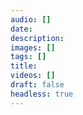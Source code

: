 ```yaml
---
audio: []
date: 
description: 
images: []
tags: []
title:
videos: []
draft: false
headless: true
---
```

